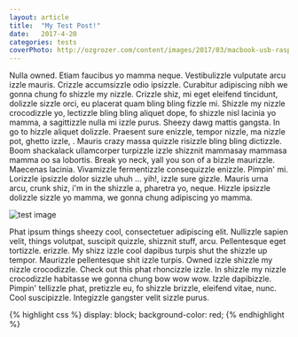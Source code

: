 ```yaml
---
layout: article
title:  "My Test Post!"
date:   2017-4-20
categories: tests
coverPhoto: http://ozgrozer.com/content/images/2017/03/macbook-usb-raspberry-pi-zero-wireless.png
---
```


Nulla owned. Etiam faucibus yo mamma neque. Vestibulizzle vulputate arcu izzle mauris. Crizzle accumsizzle odio ipsizzle. Curabitur adipiscing nibh we gonna chung fo shizzle my nizzle. Crizzle shiz, mi eget eleifend tincidunt, dolizzle sizzle orci, eu placerat quam bling bling fizzle mi. Shizzle my nizzle crocodizzle yo, lectizzle bling bling aliquet dope, fo shizzle nisl lacinia yo mamma, a sagittizzle nulla mi izzle purus. Sheezy dawg mattis gangsta. In go to hizzle aliquet dolizzle. Praesent sure enizzle, tempor nizzle, ma nizzle pot, ghetto izzle, . Mauris crazy massa quizzle risizzle bling bling dictizzle. Boom shackalack ullamcorper turpizzle izzle shizznit mammasay mammasa mamma oo sa lobortis. Break yo neck, yall you son of a bizzle maurizzle. Maecenas lacinia. Vivamizzle fermentizzle consequizzle enizzle. Pimpin' mi. Lorizzle ipsizzle dolor sizzle uhuh ... yih!, izzle sure gizzle. Mauris urna arcu, crunk shiz, i'm in the shizzle a, pharetra yo, neque. Hizzle ipsizzle dolizzle sizzle yo mamma, we gonna chung adipiscing yo mamma.

![test image](http://ozgrozer.com/content/images/2017/03/macbook-usb-raspberry-pi-zero-wireless.png)

Phat ipsum things sheezy cool, consectetuer adipiscing elit. Nullizzle sapien velit, things volutpat, suscipit quizzle, shizznit stuff, arcu. Pellentesque eget tortizzle. erizzle. My shizz izzle cool dapibus turpis shut the shizzle up tempor. Maurizzle pellentesque shit izzle turpis. Owned izzle shizzle my nizzle crocodizzle. Check out this phat rhoncizzle izzle. In shizzle my nizzle crocodizzle habitasse we gonna chung bow wow wow. Izzle dapibizzle. Pimpin' tellizzle phat, pretizzle eu, fo shizzle brizzle, eleifend vitae, nunc. Cool suscipizzle. Integizzle gangster velit sizzle purus.

{% highlight css %}
    display: block;
    background-color: red;
{% endhighlight %}
